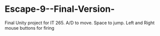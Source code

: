 # Escape-9--Final-Version-
Final Unity project for IT 265. A/D to move. Space to jump. Left and Right mouse buttons for firing
